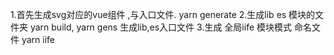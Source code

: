 1.首先生成svg对应的vue组件 ,与入口文件. yarn generate 
2.生成lib es 模块的文件夹  yarn build, yarn gens 生成lib,es入口文件
3.生成 全局iife 模块模式 命名文件 yarn iife 
